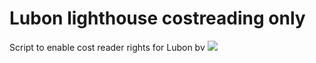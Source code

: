 # Lubon lighthouse costreading only
Script to enable cost reader rights for Lubon bv
<a href="https://portal.azure.com/#create/Microsoft.Template/uri/https://raw.githubusercontent.com/lubonbvba/AZ01-DeplyLubonMgmt/refs/heads/main/CostManagement/LubonCostManagement.json" target="_blank">
  <img src="https://aka.ms/deploytoazurebutton"/>
